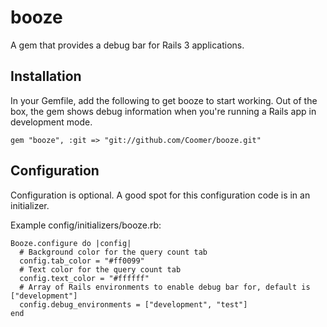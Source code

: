 # booze

A gem that provides a debug bar for Rails 3 applications.

## Installation

In your Gemfile, add the following to get booze to start working. Out of the box, the gem shows debug information when you're running a Rails app in development mode.

    gem "booze", :git => "git://github.com/Coomer/booze.git"

## Configuration

Configuration is optional. A good spot for this configuration code is in an initializer.

Example config/initializers/booze.rb:

    Booze.configure do |config|
      # Background color for the query count tab
      config.tab_color = "#ff0099"
      # Text color for the query count tab
      config.text_color = "#ffffff"
      # Array of Rails environments to enable debug bar for, default is ["development"]
      config.debug_environments = ["development", "test"]
    end
